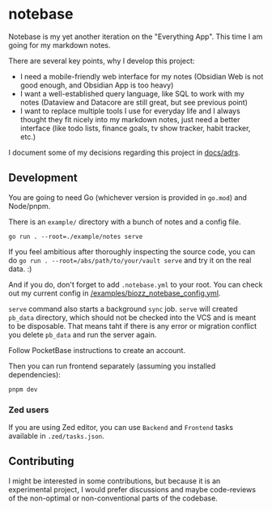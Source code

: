 # notebase

Notebase is my yet another iteration on the "Everything App". This time I am going for my markdown notes.

There are several key points, why I develop this project:

- I need a mobile-friendly web interface for my notes (Obsidian Web is not good enough, and Obsidian App is too heavy)
- I want a well-established query language, like SQL to work with my notes (Dataview and Datacore are still great, but see previous point)
- I want to replace multiple tools I use for everyday life and I always thought they fit nicely into my markdown notes, just need a better interface (like todo lists, finance goals, tv show tracker, habit tracker, etc.)

I document some of my decisions regarding this project in [docs/adrs](./docs/adrs).

## Development

You are going to need Go (whichever version is provided in `go.mod`) and Node/pnpm.

There is an `example/` directory with a bunch of notes and a config file.

```
go run . --root=./example/notes serve
```

If you feel ambitious after thoroughly inspecting the source code, you can do `go run . --root=/abs/path/to/your/vault serve` and try it on the real data. :)

And if you do, don't forget to add `.notebase.yml` to your root. You can check out my current config in [/examples/biozz_notebase_config.yml](./examples/biozz_notebase_config.yml).

`serve` command also starts a background `sync` job. `serve` will created `pb_data` directory, which should not be checked into the VCS and is meant to be disposable. That means taht if there is any error or migration conflict you delete `pb_data` and run the server again.

Follow PocketBase instructions to create an account.

Then you can run frontend separately (assuming you installed dependencies):

```
pnpm dev
```

### Zed users

If you are using Zed editor, you can use `Backend` and `Frontend` tasks available in `.zed/tasks.json`.

## Contributing

I might be interested in some contributions, but because it is an experimental project, I would prefer discussions and maybe code-reviews of the non-optimal or non-conventional parts of the codebase.
